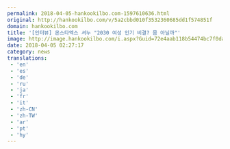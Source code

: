 ```yaml
---
permalink: 2018-04-05-hankookilbo.com-1597610636.html
original: http://hankookilbo.com/v/5a2cbbd010f3532360685dd1f574851f
domain: hankookilbo.com
title: '[인터뷰] 몬스타엑스 셔누 "2030 여성 인기 비결? 몸 아닐까"'
image: http://image.hankookilbo.com/i.aspx?Guid=72e4aab118b54474bc7f0da796b3acd0&Month=HKSports&size=980
date: 2018-04-05 02:27:17
category: news
translations: 
 - 'en'
 - 'es'
 - 'de'
 - 'ru'
 - 'ja'
 - 'fr'
 - 'it'
 - 'zh-CN'
 - 'zh-TW'
 - 'ar'
 - 'pt'
 - 'hy'
---
```


